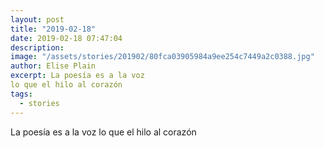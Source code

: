```yaml
---
layout: post
title: "2019-02-18"
date: 2019-02-18 07:47:04
description: 
image: "/assets/stories/201902/80fca03905984a9ee254c7449a2c0388.jpg"
author: Elise Plain
excerpt: La poesía es a la voz 
lo que el hilo al corazón
tags: 
  - stories
---
```


La poesía es a la voz 
lo que el hilo al corazón
<p></p>

